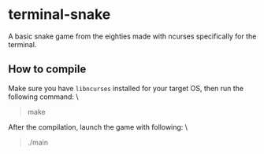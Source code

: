 # terminal-snake
A basic snake game from the eighties made with ncurses specifically for the terminal.

## How to compile
Make sure you have `libncurses` installed for your target OS, then run the following command: \
> make

After the compilation, launch the game with following: \
> ./main
